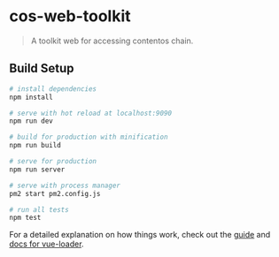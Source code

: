 # cos-web-toolkit

> A toolkit web for accessing contentos chain.

## Build Setup

``` bash
# install dependencies
npm install

# serve with hot reload at localhost:9090
npm run dev

# build for production with minification
npm run build

# serve for production
npm run server

# serve with process manager
pm2 start pm2.config.js

# run all tests
npm test
```

For a detailed explanation on how things work, check out the [guide](http://vuejs-templates.github.io/webpack/) and [docs for vue-loader](http://vuejs.github.io/vue-loader).
